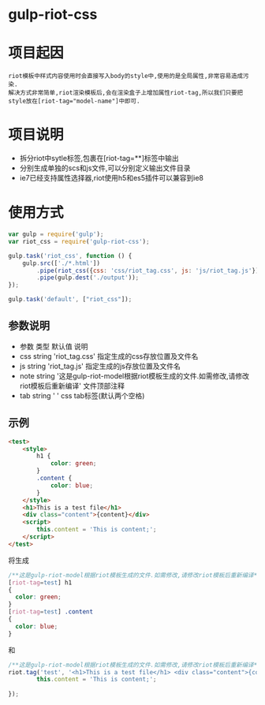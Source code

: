 gulp-riot-css
=============
# 项目起因
    riot模板中样式内容使用时会直接写入body的style中,使用的是全局属性,非常容易造成污染.
    解决方式非常简单,riot渲染模板后,会在渲染盒子上增加属性riot-tag,所以我们只要把style放在[riot-tag="model-name"]中即可.

# 项目说明
* 拆分riot中sytle标签,包裹在[riot-tag=**]标签中输出
* 分别生成单独的scs和js文件,可以分别定义输出文件目录
* ie7已经支持属性选择器,riot使用h5和es5插件可以兼容到ie8

# 使用方式
```javascript
var gulp = require('gulp');
var riot_css = require('gulp-riot-css');

gulp.task('riot_css', function () {
    gulp.src(['./*.html'])
        .pipe(riot_css({css: 'css/riot_tag.css', js: 'js/riot_tag.js'}))
        .pipe(gulp.dest('./output'));
});

gulp.task('default', ["riot_css"]);

```

## 参数说明
* 参数 类型  默认值 说明
* css string 'riot_tag.css' 指定生成的css存放位置及文件名
* js string 'riot_tag.js' 指定生成的js存放位置及文件名
* note string '这是gulp-riot-model根据riot模板生成的文件.如需修改,请修改riot模板后重新编译'  文件顶部注释
* tab string '  ' css tab标签(默认两个空格)

## 示例
```html
<test>
    <style>
        h1 {
            color: green;
        }
        .content {
            color: blue;
        }
    </style>
    <h1>This is a test file</h1>
    <div class="content">{content}</div>
    <script>
        this.content = 'This is content;';
    </script>
</test>
```
将生成
```css
/**这是gulp-riot-model根据riot模板生成的文件.如需修改,请修改riot模板后重新编译*/
[riot-tag=test] h1
{
  color: green;
}
[riot-tag=test] .content
{
  color: blue;
}
```
和
```javascript
/**这是gulp-riot-model根据riot模板生成的文件.如需修改,请修改riot模板后重新编译*/
riot.tag('test', '<h1>This is a test file</h1> <div class="content">{content}</div>', function(opts) {
        this.content = 'This is content;';
    
});
```
